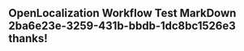 <properties
ms.topic="hero-topic"
ms.test1="hero-topic"
ms.test2="test"/>

## OpenLocalization Workflow Test MarkDown 2ba6e23e-3259-431b-bbdb-1dc8bc1526e3 thanks!
